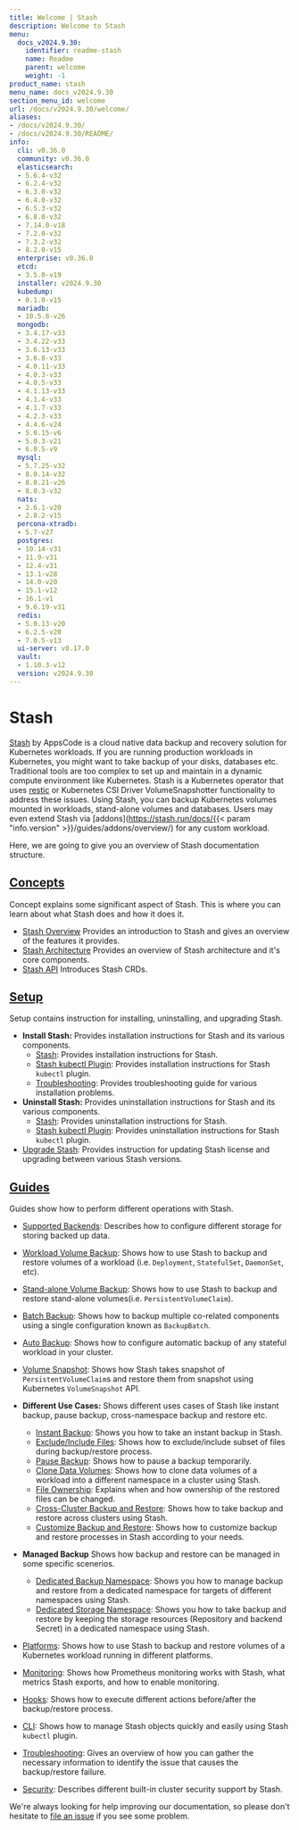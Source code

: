 ```yaml
---
title: Welcome | Stash
description: Welcome to Stash
menu:
  docs_v2024.9.30:
    identifier: readme-stash
    name: Readme
    parent: welcome
    weight: -1
product_name: stash
menu_name: docs_v2024.9.30
section_menu_id: welcome
url: /docs/v2024.9.30/welcome/
aliases:
- /docs/v2024.9.30/
- /docs/v2024.9.30/README/
info:
  cli: v0.36.0
  community: v0.36.0
  elasticsearch:
  - 5.6.4-v32
  - 6.2.4-v32
  - 6.3.0-v32
  - 6.4.0-v32
  - 6.5.3-v32
  - 6.8.0-v32
  - 7.14.0-v18
  - 7.2.0-v32
  - 7.3.2-v32
  - 8.2.0-v15
  enterprise: v0.36.0
  etcd:
  - 3.5.0-v19
  installer: v2024.9.30
  kubedump:
  - 0.1.0-v15
  mariadb:
  - 10.5.8-v26
  mongodb:
  - 3.4.17-v33
  - 3.4.22-v33
  - 3.6.13-v33
  - 3.6.8-v33
  - 4.0.11-v33
  - 4.0.3-v33
  - 4.0.5-v33
  - 4.1.13-v33
  - 4.1.4-v33
  - 4.1.7-v33
  - 4.2.3-v33
  - 4.4.6-v24
  - 5.0.15-v6
  - 5.0.3-v21
  - 6.0.5-v9
  mysql:
  - 5.7.25-v32
  - 8.0.14-v32
  - 8.0.21-v26
  - 8.0.3-v32
  nats:
  - 2.6.1-v20
  - 2.8.2-v15
  percona-xtradb:
  - 5.7-v27
  postgres:
  - 10.14-v31
  - 11.9-v31
  - 12.4-v31
  - 13.1-v28
  - 14.0-v20
  - 15.1-v12
  - 16.1-v1
  - 9.6.19-v31
  redis:
  - 5.0.13-v20
  - 6.2.5-v20
  - 7.0.5-v13
  ui-server: v0.17.0
  vault:
  - 1.10.3-v12
  version: v2024.9.30
---
```


# Stash

[Stash](https://stash.run) by AppsCode is a cloud native data backup and recovery solution for Kubernetes workloads. If you are running production workloads in Kubernetes, you might want to take backup of your disks, databases etc. Traditional tools are too complex to set up and maintain in a dynamic compute environment like Kubernetes. Stash is a Kubernetes operator that uses [restic](https://github.com/restic/restic) or Kubernetes CSI Driver VolumeSnapshotter functionality to address these issues. Using Stash, you can backup Kubernetes volumes mounted in workloads, stand-alone volumes and databases. Users may even extend Stash via [addons](https://stash.run/docs/{{< param "info.version" >}}/guides/addons/overview/) for any custom workload.

Here, we are going to give you an overview of Stash documentation structure.

## [Concepts](/docs/v2024.9.30/concepts/)

Concept explains some significant aspect of Stash. This is where you can learn about what Stash does and how it does it.

- [Stash Overview](/docs/v2024.9.30/concepts/what-is-stash/overview/) Provides an introduction to Stash and gives an overview of the features it provides.
- [Stash Architecture](/docs/v2024.9.30/concepts/what-is-stash/architecture/) Provides an overview of Stash architecture and it's core components.
- [Stash API](/docs/v2024.9.30/concepts/crds/repository/) Introduces Stash CRDs.

## [Setup](/docs/v2024.9.30/setup/)

Setup contains instruction for installing, uninstalling, and upgrading Stash.

- **Install Stash:** Provides installation instructions for Stash and its various components.
  - [Stash](/docs/v2024.9.30/setup/install/stash/): Provides installation instructions for Stash.
  - [Stash kubectl Plugin](/docs/v2024.9.30/setup/install/kubectl-plugin/): Provides installation instructions for Stash `kubectl` plugin.
  - [Troubleshooting](/docs/v2024.9.30/setup/install/troubleshooting/): Provides troubleshooting guide for various installation problems.
- **Uninstall Stash:** Provides uninstallation instructions for Stash and its various components.
  - [Stash](/docs/v2024.9.30/setup/uninstall/stash/): Provides uninstallation instructions for Stash.
  - [Stash kubectl Plugin](/docs/v2024.9.30/setup/uninstall/kubectl-plugin/): Provides uninstallation instructions for Stash `kubectl` plugin.
- [Upgrade Stash](/docs/v2024.9.30/setup/upgrade/): Provides instruction for updating Stash license and upgrading between various Stash versions.

## [Guides](/docs/v2024.9.30/guides/)

Guides show how to perform different operations with Stash.

- [Supported Backends](/docs/v2024.9.30/guides/backends/overview/): Describes how to configure different storage for storing backed up data.
- [Workload Volume Backup](/docs/v2024.9.30/guides/workloads/overview/): Shows how to use Stash to backup and restore volumes of a workload (i.e. `Deployment`, `StatefulSet`, `DaemonSet`, etc).
- [Stand-alone Volume Backup](/docs/v2024.9.30/guides/volumes/overview/): Shows how to use Stash to backup and restore stand-alone volumes(i.e. `PersistentVolumeClaim`).
- [Batch Backup](/docs/v2024.9.30/guides/batch-backup/overview/): Shows how to backup multiple co-related components using a single configuration known as `BackupBatch`.
- [Auto Backup](/docs/v2024.9.30/guides/auto-backup/overview/): Shows how to configure automatic backup of any stateful workload in your cluster.
- [Volume Snapshot](/docs/v2024.9.30/guides/volumesnapshot/overview/): Shows how Stash takes snapshot of `PersistentVolumeClaim`s and restore them from snapshot using Kubernetes `VolumeSnapshot` API.

- **Different Use Cases:**
Shows different uses cases of Stash like instant backup, pause backup, cross-namespace backup and restore etc.

  - [Instant Backup](/docs/v2024.9.30/guides/use-cases/instant-backup/): Shows you how to take an instant backup in Stash.
  - [Exclude/Include Files](/docs/v2024.9.30/guides/use-cases/exclude-include-files/): Shows how to exclude/include subset of files during backup/restore process.
  - [Pause Backup](/docs/v2024.9.30/guides/use-cases/pause-backup/): Shows how to pause a backup temporarily.
  - [Clone Data Volumes](/docs/v2024.9.30/guides/use-cases/clone-pvc/): Shows how to clone data volumes of a workload into a different namespace in a cluster using Stash.
  - [File Ownership](/docs/v2024.9.30/guides/use-cases/ownership/): Explains when and how ownership of the restored files can be changed.
  - [Cross-Cluster Backup and Restore](/docs/v2024.9.30/guides/use-cases/cross-cluster-backup/): Shows how to take backup and restore across clusters using Stash.
  - [Customize Backup and Restore](/docs/v2024.9.30/guides/use-cases/customize-backup-restore/): Shows how to customize backup and restore processes in Stash according to your needs.

- **Managed Backup**
Shows how backup and restore can be managed in some specific scenerios.
  - [Dedicated Backup Namespace](/docs/v2024.9.30/guides/managed-backup/dedicated-backup-namespace/): Shows you how to manage backup and restore from a dedicated namespace for targets of different namespaces using Stash.
  - [Dedicated Storage Namespace](/docs/v2024.9.30/guides/managed-backup/dedicated-storage-namespace/): Shows you how to take backup and restore by keeping the storage resources (Repository and backend Secret) in a dedicated namespace using Stash.

- [Platforms](/docs/v2024.9.30/guides/platforms/eks-irsa/): Shows how to use Stash to backup and restore volumes of a Kubernetes workload running in different platforms.
- [Monitoring](/docs/v2024.9.30/guides/monitoring/overview/): Shows how Prometheus monitoring works with Stash, what metrics Stash exports, and how to enable monitoring.
- [Hooks](/docs/v2024.9.30/guides/hooks/overview/): Shows how to execute different actions before/after the backup/restore process.
- [CLI](/docs/v2024.9.30/guides/cli/kubectl-plugin/): Shows how to manage Stash objects quickly and easily using Stash `kubectl` plugin.
- [Troubleshooting](/docs/v2024.9.30/guides/troubleshooting/how-to-troubleshoot/): Gives an overview of how you can gather the necessary information to identify the issue that causes the backup/restore failure.
- [Security](/docs/v2024.9.30/guides/security/rbac/): Describes different built-in cluster security support by Stash.

We're always looking for help improving our documentation, so please don't hesitate to [file an issue](https://github.com/stashed/project/issues/new) if you see some problem.
